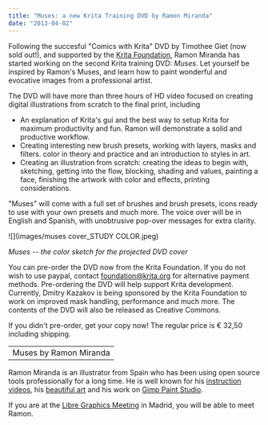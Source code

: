 ```yaml
---
title: "Muses: a new Krita Training DVD by Ramon Miranda"
date: "2013-04-02"
---
```


Following the succesful "Comics with Krita" DVD by Timothee Giet (now sold out!), and supported by the [Krita Foundation](http://krita.org/foundation), Ramon Miranda has started working on the second Krita training DVD: _Muses_. Let yourself be inspired by Ramon's Muses, and learn how to paint wonderful and evocative images from a professional artist.

The DVD will have more than three hours of HD video focused on creating digital illustrations from scratch to the final print, including

- An explanation of Krita's gui and the best way to setup Krita for maximum productivity and fun. Ramon will demonstrate a solid and productive workflow.
- Creating interesting new brush presets, working with layers, masks and filters. color in theory and practice and an introduction to styles in art.
- Creating an illustration from scratch: creating the ideas to begin with, sketching, getting into the flow, blocking, shading and values, painting a face, finishing the artwork with color and effects, printing considerations.

"Muses" will come with a full set of brushes and brush presets, icons ready to use with your own presets and much more. The voice over will be in English and Spanish, with unobtrusive pop-over messages for extra clarity.

![](images/muses cover_STUDY COLOR.jpeg)

_Muses -- the color sketch for the projected DVD cover_

You can pre-order the DVD now from the Krita Foundation. If you do not wish to use paypal, contact foundation@krita.org for alternative payment methods. Pre-ordering the DVD will help support Krita development. Currently, Dmitry Kazakov is being sponsored by the Krita Foundation to work on improved mask handling, performance and much more. The contents of the DVD will also be released as Creative Commons.

If you didn't pre-order, get your copy now! The regular price is € 32,50 including shipping.

<table><tbody><tr><td>Muses by Ramon Miranda</td></tr></tbody></table>

Ramon Miranda is an illustrator from Spain who has been using open source tools professionally for a long time. He is well known for his [instruction videos](http://www.youtube.com/user/TheShockito?feature=mhee), his [beautiful art](http://theshock.deviantart.com/) and his work on [Gimp Paint Studio](http://www.ramonmiranda.com/p/gps.html).

If you are at the [Libre Graphics Meeting](http://libregraphicsmeeting.org) in Madrid, you will be able to meet Ramon.
